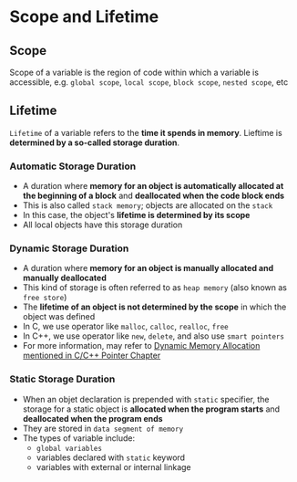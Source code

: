 # Scope and Lifetime

## Scope

Scope of a variable is the region of code within which a variable is accessible, e.g. `global scope`, `local scope`, `block scope`, `nested scope`, etc

## Lifetime

`Lifetime` of a variable refers to the **time it spends in memory**. Lieftime is **determined by a so-called storage duration**.

### Automatic Storage Duration

- A duration where **memory for an object is automatically allocated at the beginning of a block** and **deallocated when the code block ends**
- This is also called `stack memory`; objects are allocated on the `stack`
- In this case, the object's **lifetime is determined by its scope**
- All local objects have this storage duration

### Dynamic Storage Duration

- A duration where **memory for an object is manually allocated and manually deallocated**
- This kind of storage is often referred to as `heap memory` (also known as `free store`)
- The **lifetime of an object is not determined by the scope** in which the object was defined
- In C, we use operator like `malloc`, `calloc`, `realloc`, `free`
- In C++, we use operator like `new`, `delete`, and also use `smart pointers`
- For more information, may refer to [Dynamic Memory Allocation mentioned in C/C++ Pointer Chapter](./02_Pointers.md#dynamic-memory-allocation-in-cc)

### Static Storage Duration

- When an objet declaration is prepended with `static` specifier, the storage for a static object is **allocated when the program starts** and **deallocated when the program ends**
- They are stored in `data segment of memory`
- The types of variable include:
    - `global variables`
    - variables declared with `static` keyword
    - variables with external or internal linkage
